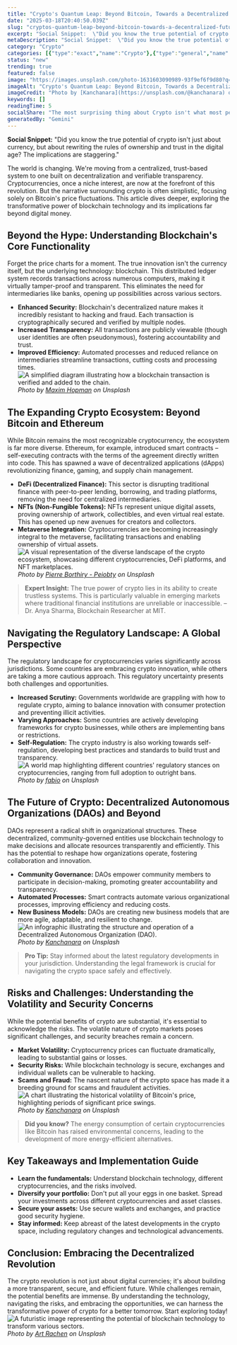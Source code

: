 ```yaml
---
title: "Crypto's Quantum Leap: Beyond Bitcoin, Towards a Decentralized Future"
date: "2025-03-18T20:40:50.039Z"
slug: "cryptos-quantum-leap-beyond-bitcoin-towards-a-decentralized-future"
excerpt: "Social Snippet:  \"Did you know the true potential of crypto isn't just about currency, but about rewriting the rules of ownership and trust in the digital age? The implications are staggering.\""
metaDescription: "Social Snippet:  \"Did you know the true potential of crypto isn't just about currency, but about rewriting the rules of ownership and trust in the digital ..."
category: "Crypto"
categories: [{"type":"exact","name":"Crypto"},{"type":"general","name":"Finance"},{"type":"medium","name":"Financial Technology"},{"type":"specific","name":"Decentralized Finance"},{"type":"niche","name":"Stablecoin Mechanisms"}]
status: "new"
trending: true
featured: false
image: "https://images.unsplash.com/photo-1631603090989-93f9ef6f9d80?q=85&w=1200&fit=max&fm=webp&auto=compress"
imageAlt: "Crypto's Quantum Leap: Beyond Bitcoin, Towards a Decentralized Future"
imageCredit: "Photo by [Kanchanara](https://unsplash.com/@kanchanara) on Unsplash"
keywords: []
readingTime: 5
socialShare: "The most surprising thing about Crypto isn't what most people think. Find out what experts really say about this game-changing topic."
generatedBy: "Gemini"
---
```




**Social Snippet:**  "Did you know the true potential of crypto isn't just about currency, but about rewriting the rules of ownership and trust in the digital age? The implications are staggering."

The world is changing.  We're moving from a centralized, trust-based system to one built on decentralization and verifiable transparency. Cryptocurrencies, once a niche interest, are now at the forefront of this revolution.  But the narrative surrounding crypto is often simplistic, focusing solely on Bitcoin's price fluctuations.  This article dives deeper, exploring the transformative power of blockchain technology and its implications far beyond digital money.

## Beyond the Hype: Understanding Blockchain's Core Functionality

Forget the price charts for a moment. The true innovation isn't the currency itself, but the underlying technology: blockchain.  This distributed ledger system records transactions across numerous computers, making it virtually tamper-proof and transparent.  This eliminates the need for intermediaries like banks, opening up possibilities across various sectors.

*   **Enhanced Security:**  Blockchain's decentralized nature makes it incredibly resistant to hacking and fraud.  Each transaction is cryptographically secured and verified by multiple nodes.
*   **Increased Transparency:** All transactions are publicly viewable (though user identities are often pseudonymous), fostering accountability and trust.
*   **Improved Efficiency:**  Automated processes and reduced reliance on intermediaries streamline transactions, cutting costs and processing times.
    ![A simplified diagram illustrating how a blockchain transaction is verified and added to the chain.](https://images.unsplash.com/photo-1611974789855-9c2a0a7236a3?q=85&w=1200&fit=max&fm=webp&auto=compress)
*Photo by [Maxim Hopman](https://unsplash.com/@nampoh) on Unsplash*

## The Expanding Crypto Ecosystem: Beyond Bitcoin and Ethereum

While Bitcoin remains the most recognizable cryptocurrency, the ecosystem is far more diverse.  Ethereum, for example, introduced smart contracts – self-executing contracts with the terms of the agreement directly written into code. This has spawned a wave of decentralized applications (dApps) revolutionizing finance, gaming, and supply chain management.

*   **DeFi (Decentralized Finance):**  This sector is disrupting traditional finance with peer-to-peer lending, borrowing, and trading platforms, removing the need for centralized intermediaries.
*   **NFTs (Non-Fungible Tokens):**  NFTs represent unique digital assets, proving ownership of artwork, collectibles, and even virtual real estate. This has opened up new avenues for creators and collectors.
*   **Metaverse Integration:**  Cryptocurrencies are becoming increasingly integral to the metaverse, facilitating transactions and enabling ownership of virtual assets.
    ![A visual representation of the diverse landscape of the crypto ecosystem, showcasing different cryptocurrencies, DeFi platforms, and NFT marketplaces.](https://images.unsplash.com/photo-1605792657660-596af9009e82?q=85&w=1200&fit=max&fm=webp&auto=compress)
*Photo by [Pierre Borthiry - Peiobty](https://unsplash.com/@peiobty) on Unsplash*

> **Expert Insight:**  The true power of crypto lies in its ability to create trustless systems.  This is particularly valuable in emerging markets where traditional financial institutions are unreliable or inaccessible. – Dr. Anya Sharma, Blockchain Researcher at MIT.

## Navigating the Regulatory Landscape: A Global Perspective

The regulatory landscape for cryptocurrencies varies significantly across jurisdictions.  Some countries are embracing crypto innovation, while others are taking a more cautious approach. This regulatory uncertainty presents both challenges and opportunities.

*   **Increased Scrutiny:** Governments worldwide are grappling with how to regulate crypto, aiming to balance innovation with consumer protection and preventing illicit activities.
*   **Varying Approaches:**  Some countries are actively developing frameworks for crypto businesses, while others are implementing bans or restrictions.
*   **Self-Regulation:** The crypto industry is also working towards self-regulation, developing best practices and standards to build trust and transparency.
    ![A world map highlighting different countries' regulatory stances on cryptocurrencies, ranging from full adoption to outright bans.](https://images.unsplash.com/photo-1523961131990-5ea7c61b2107?q=85&w=1200&fit=max&fm=webp&auto=compress)
*Photo by [fabio](https://unsplash.com/@fabioha) on Unsplash*

## The Future of Crypto: Decentralized Autonomous Organizations (DAOs) and Beyond

DAOs represent a radical shift in organizational structures. These decentralized, community-governed entities use blockchain technology to make decisions and allocate resources transparently and efficiently.  This has the potential to reshape how organizations operate, fostering collaboration and innovation.

*   **Community Governance:** DAOs empower community members to participate in decision-making, promoting greater accountability and transparency.
*   **Automated Processes:** Smart contracts automate various organizational processes, improving efficiency and reducing costs.
*   **New Business Models:** DAOs are creating new business models that are more agile, adaptable, and resilient to change.
    ![An infographic illustrating the structure and operation of a Decentralized Autonomous Organization (DAO).](https://images.unsplash.com/photo-1631603090989-93f9ef6f9d80?q=85&w=1200&fit=max&fm=webp&auto=compress)
*Photo by [Kanchanara](https://unsplash.com/@kanchanara) on Unsplash*

> **Pro Tip:** Stay informed about the latest regulatory developments in your jurisdiction. Understanding the legal framework is crucial for navigating the crypto space safely and effectively.

## Risks and Challenges: Understanding the Volatility and Security Concerns

While the potential benefits of crypto are substantial, it's essential to acknowledge the risks.  The volatile nature of crypto markets poses significant challenges, and security breaches remain a concern.

*   **Market Volatility:** Cryptocurrency prices can fluctuate dramatically, leading to substantial gains or losses.
*   **Security Risks:**  While blockchain technology is secure, exchanges and individual wallets can be vulnerable to hacking.
*   **Scams and Fraud:**  The nascent nature of the crypto space has made it a breeding ground for scams and fraudulent activities.
    ![A chart illustrating the historical volatility of Bitcoin's price, highlighting periods of significant price swings.](https://images.unsplash.com/photo-1609554496796-c345a5335ceb?q=85&w=1200&fit=max&fm=webp&auto=compress)
*Photo by [Kanchanara](https://unsplash.com/@kanchanara) on Unsplash*

> **Did you know?**  The energy consumption of certain cryptocurrencies like Bitcoin has raised environmental concerns, leading to the development of more energy-efficient alternatives.

## Key Takeaways and Implementation Guide

*   **Learn the fundamentals:** Understand blockchain technology, different cryptocurrencies, and the risks involved.
*   **Diversify your portfolio:** Don't put all your eggs in one basket. Spread your investments across different cryptocurrencies and asset classes.
*   **Secure your assets:** Use secure wallets and exchanges, and practice good security hygiene.
*   **Stay informed:** Keep abreast of the latest developments in the crypto space, including regulatory changes and technological advancements.

## Conclusion: Embracing the Decentralized Revolution

The crypto revolution is not just about digital currencies; it's about building a more transparent, secure, and efficient future.  While challenges remain, the potential benefits are immense. By understanding the technology, navigating the risks, and embracing the opportunities, we can harness the transformative power of crypto for a better tomorrow.  Start exploring today!
    ![A futuristic image representing the potential of blockchain technology to transform various sectors.](https://images.unsplash.com/photo-1634704784915-aacf363b021f?q=85&w=1200&fit=max&fm=webp&auto=compress)
*Photo by [Art Rachen](https://unsplash.com/@artrachen) on Unsplash*


<div class="reading-progress-container">
  <div id="reading-progress" class="reading-progress"></div>
</div>
